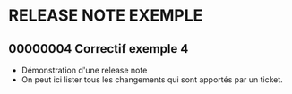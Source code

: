 # RELEASE NOTE EXEMPLE

## 00000004 Correctif exemple 4
- Démonstration d'une release note
- On peut ici lister tous les changements qui sont apportés par un ticket.